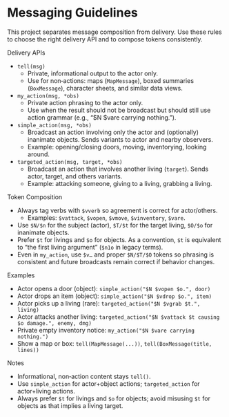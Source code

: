 # Messaging Guidelines

This project separates message composition from delivery. Use these rules to
choose the right delivery API and to compose tokens consistently.

Delivery APIs
- `tell(msg)`
  - Private, informational output to the actor only.
  - Use for non‑actions: maps (`MapMessage`), boxed summaries (`BoxMessage`), character
    sheets, and similar data views.
- `my_action(msg, *obs)`
  - Private action phrasing to the actor only.
  - Use when the result should not be broadcast but should still use action
    grammar (e.g., “$N $vare carrying nothing.”).
- `simple_action(msg, *obs)`
  - Broadcast an action involving only the actor and (optionally) inanimate
    objects. Sends variants to actor and nearby observers.
  - Example: opening/closing doors, moving, inventorying, looking around.
- `targeted_action(msg, target, *obs)`
  - Broadcast an action that involves another living (`target`). Sends actor,
    target, and others variants.
  - Example: attacking someone, giving to a living, grabbing a living.

Token Composition
- Always tag verbs with `$vverb` so agreement is correct for actor/others.
  - Examples: `$vattack`, `$vopen`, `$vmove`, `$vinventory`, `$vare`.
- Use `$N/$n` for the subject (actor), `$T/$t` for the target living,
  `$O/$o` for inanimate objects.
- Prefer `$t` for livings and `$o` for objects. As a convention,
  `$t` is equivalent to “the first living argument” (`$n1o` in legacy terms).
- Even in `my_action`, use `$v…` and proper `$N/$T/$O` tokens so phrasing is
  consistent and future broadcasts remain correct if behavior changes.

Examples
- Actor opens a door (object): `simple_action("$N $vopen $o.", door)`
- Actor drops an item (object): `simple_action("$N $vdrop $o.", item)`
- Actor picks up a living (rare): `targeted_action("$N $vgrab $t.", living)`
- Actor attacks another living: `targeted_action("$N $vattack $t causing $o damage.", enemy, dmg)`
- Private empty inventory notice:
  `my_action("$N $vare carrying nothing.")`
- Show a map or box:
  `tell(MapMessage(...))`, `tell(BoxMessage(title, lines))`

Notes
- Informational, non‑action content stays `tell()`.
- Use `simple_action` for actor+object actions; `targeted_action` for actor+living actions.
- Always prefer `$t` for livings and `$o` for objects; avoid misusing `$t` for
  objects as that implies a living target.

